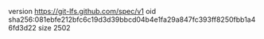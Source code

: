 version https://git-lfs.github.com/spec/v1
oid sha256:081ebfe212bfc6c19d3d39bbcd04b4e1fa29a847fc393ff8250fbb1a46fd3d22
size 2502
